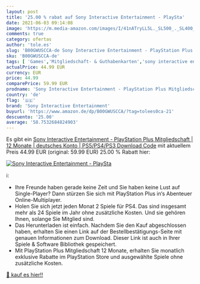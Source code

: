 ```yaml
---
layout: post
title: '25.00 % rabat auf Sony Interactive Entertainment - PlaySta'
date: 2021-06-03 09:14:08
image: 'https://m.media-amazon.com/images/I/41nATryLL5L._SL500_._SL400_.jpg'
comments: true
category: ofertas
author: 'tole.es'
slug: 'B00GWUSCCA-de Sony Interactive Entertainment - PlayStation Plus...'
sku: 'B00GWUSCCA-de'
tags: [ 'Games','Mitgliedschaft- & Guthabenkarten','sony interactive entertainment', ]
actualPrice: 44.99 EUR
currency: EUR
price: 44.99
comparePrice: 59.99 EUR
prodname: 'Sony Interactive Entertainment - PlayStation Plus Mitgliedschaft | 12 Monate | deutsches Konto | PS5/PS4/PS3 Download Code'
country: 'de'
flag: '🇩🇪'
brand: 'Sony Interactive Entertainment'
buyurl: 'https://www.amazon.de/dp/B00GWUSCCA/?tag=tolees0ca-21'
descuento: '25.00'
average: '58.7532684824903'
---
```


Es gibt ein [Sony Interactive Entertainment - PlayStation Plus Mitgliedschaft | 12 Monate | deutsches Konto | PS5/PS4/PS3 Download Code](https://www.amazon.de/dp/B00GWUSCCA/?tag=tolees0ca-21) mit aktuellem Preis 44.99 EUR (original: 59.99 EUR) 25.00 % Rabatt hier:

[![Sony Interactive Entertainment - PlaySta](https://m.media-amazon.com/images/I/41nATryLL5L._SL500_._SL400_.jpg)](https://www.amazon.de/dp/B00GWUSCCA/?tag=tolees0ca-21)

ℹ️:

- Ihre Freunde haben gerade keine Zeit und Sie haben keine Lust auf Single-Player? Dann stürzen Sie sich mit PlayStation Plus in‘s Abenteuer Online-Multiplayer.
- Holen Sie sich jetzt jeden Monat 2 Spiele für PS4. Das sind insgesamt mehr als 24 Spiele im Jahr ohne zusätzliche Kosten. Und sie gehören Ihnen, solange Sie Mitglied sind.
- Das Herunterladen ist einfach. Nachdem Sie den Kauf abgeschlossen haben, erhalten Sie einen Link auf der Bestellbestätigungs-Seite mit genauen Informationen zum Download. Dieser Link ist auch in Ihrer Spiele & Software Bibliothek gespeichert.
- Mit PlayStation Plus Mitgliedschaft 12 Monate, erhalten Sie monatlich exklusive Rabatte im PlayStation Store und ausgewählte Spiele ohne zusätzliche Kosten.

[🛒 kauf es hier!!](https://www.amazon.de/dp/B00GWUSCCA/?tag=tolees0ca-21)
